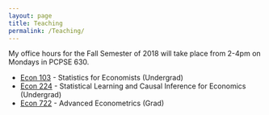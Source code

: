 ```yaml
---
layout: page
title: Teaching
permalink: /Teaching/
---
```

My office hours for the Fall Semester of 2018 will take place from 2-4pm on Mondays in PCPSE 630.


- [Econ 103](http://ditraglia.com/Econ103Public) - Statistics for Economists (Undergrad)
- [Econ 224](http://ditraglia.com/econ224) - Statistical Learning and Causal Inference for Economics (Undergrad)
- [Econ 722](http://ditraglia.com/econ722) - Advanced Econometrics (Grad)

